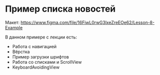 # Пример списка новостей

Макет:
https://www.figma.com/file/16FiwL0rwG3lxeZreEOe62/Lesson-8-Example

В данном примере с лекции есть:
* Работа с навигацией
* Вёрстка
* Пример загрузки шрифтов
* Работа со списками и ScrollView
* KeyboardAvoidingView
